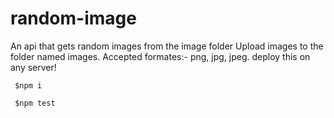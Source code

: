 # random-image
An api that gets random images from the image folder
 Upload images to the folder named images. Accepted formates:- png, jpg, jpeg.
 deploy this on any server!

`` $npm i``

`` $npm test``
